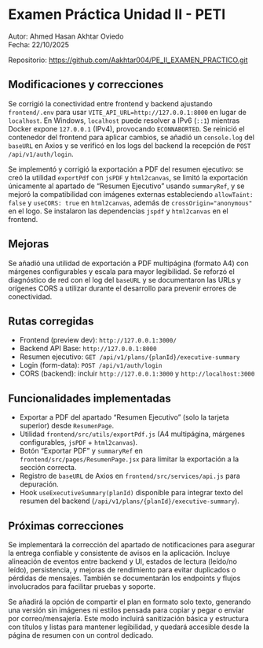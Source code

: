 # Examen Práctica Unidad II - PETI
Autor: Ahmed Hasan Akhtar Oviedo  
Fecha: 22/10/2025

Repositorio: https://github.com/Aakhtar004/PE_II_EXAMEN_PRACTICO.git

## Modificaciones y correcciones
Se corrigió la conectividad entre frontend y backend ajustando `frontend/.env` para usar `VITE_API_URL=http://127.0.0.1:8000` en lugar de `localhost`. En Windows, `localhost` puede resolver a IPv6 (`::1`) mientras Docker expone `127.0.0.1` (IPv4), provocando `ECONNABORTED`. Se reinició el contenedor del frontend para aplicar cambios, se añadió un `console.log` del `baseURL` en Axios y se verificó en los logs del backend la recepción de `POST /api/v1/auth/login`.

Se implementó y corrigió la exportación a PDF del resumen ejecutivo: se creó la utilidad `exportPdf` con `jsPDF` y `html2canvas`, se limitó la exportación únicamente al apartado de “Resumen Ejecutivo” usando `summaryRef`, y se mejoró la compatibilidad con imágenes externas estableciendo `allowTaint: false` y `useCORS: true` en `html2canvas`, además de `crossOrigin="anonymous"` en el logo. Se instalaron las dependencias `jspdf` y `html2canvas` en el frontend.

## Mejoras
Se añadió una utilidad de exportación a PDF multipágina (formato A4) con márgenes configurables y escala para mayor legibilidad. Se reforzó el diagnóstico de red con el log del `baseURL` y se documentaron las URLs y orígenes CORS a utilizar durante el desarrollo para prevenir errores de conectividad.

## Rutas corregidas
- Frontend (preview dev): `http://127.0.0.1:3000/`
- Backend API Base: `http://127.0.0.1:8000`
- Resumen ejecutivo: `GET /api/v1/plans/{planId}/executive-summary`
- Login (form-data): `POST /api/v1/auth/login`
- CORS (backend): incluir `http://127.0.0.1:3000` y `http://localhost:3000`

## Funcionalidades implementadas
- Exportar a PDF del apartado “Resumen Ejecutivo” (solo la tarjeta superior) desde `ResumenPage`.
- Utilidad `frontend/src/utils/exportPdf.js` (A4 multipágina, márgenes configurables, `jsPDF` + `html2canvas`).
- Botón “Exportar PDF” y `summaryRef` en `frontend/src/pages/ResumenPage.jsx` para limitar la exportación a la sección correcta.
- Registro de `baseURL` de Axios en `frontend/src/services/api.js` para depuración.
- Hook `useExecutiveSummary(planId)` disponible para integrar texto del resumen del backend (`/api/v1/plans/{planId}/executive-summary`).





## Próximas correcciones

Se implementará la corrección del apartado de notificaciones para asegurar la entrega confiable y consistente de avisos en la aplicación. Incluye alineación de eventos entre backend y UI, estados de lectura (leído/no leído), persistencia, y mejoras de rendimiento para evitar duplicados o pérdidas de mensajes. También se documentarán los endpoints y flujos involucrados para facilitar pruebas y soporte.

Se añadirá la opción de compartir el plan en formato solo texto, generando una versión sin imágenes ni estilos pensada para copiar y pegar o enviar por correo/mensajería. Este modo incluirá sanitización básica y estructura con títulos y listas para mantener legibilidad, y quedará accesible desde la página de resumen con un control dedicado.




